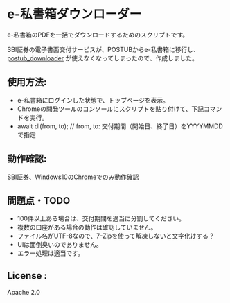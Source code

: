 # e-私書箱ダウンローダー

e-私書箱のPDFを一括でダウンロードするためのスクリプトです。

SBI証券の電子書面交付サービスが、POSTUBからe-私書箱に移行し、[postub_downloader](https://github.com/shingo45endo/postub_downloader)
が使えなくなってしまったので、作成しました。

## 使用方法:
- e-私書箱にログインした状態で、トップページを表示。
- Chromeの開発ツールのコンソールにスクリプトを貼り付けて、下記コマンドを実行。
- await dl(from, to);   // from, to: 交付期間（開始日、終了日）をYYYYMMDDで指定

## 動作確認:
SBI証券、Windows10のChromeでのみ動作確認

## 問題点・TODO
- 100件以上ある場合は、交付期間を適当に分割してください。
- 複数の口座がある場合の動作は確認していません。
- ファイル名がUTF-8なので、7-Zipを使って解凍しないと文字化けする？
- UIは面倒臭いのでありません。
- エラー処理は適当です。

## License :
Apache 2.0
